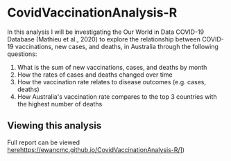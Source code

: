 # CovidVaccinationAnalysis-R

In this analysis I will be investigating the Our World in Data COVID-19 Database (Mathieu et al., 2020) to explore the relationship between COVID-19 vaccinations, new cases, and deaths, in Australia through the following questions:

1. What is the sum of new vaccinations, cases, and deaths by month
2. How the rates of cases and deaths changed over time
3. How the vaccination rate relates to disease outcomes (e.g. cases, deaths)
4. How Australia's vaccination rate compares to the top 3 countries with the highest number of deaths

## Viewing this analysis

Full report can be viewed [here]([https://ewancmc.github.io/CovidVaccinationAnalysis-R/)https://ewancmc.github.io/CovidVaccinationAnalysis-R/])

